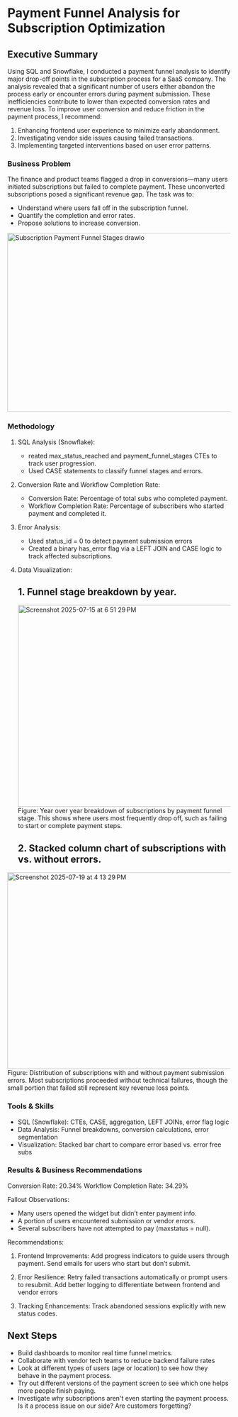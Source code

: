 # Payment Funnel Analysis for Subscription Optimization


## Executive Summary
Using SQL and Snowflake, I conducted a payment funnel analysis to identify major drop-off points in the subscription process for a SaaS company. The analysis revealed that a significant number of users either abandon the process early or encounter errors during payment submission. These inefficiencies contribute to lower than expected conversion rates and revenue loss.
To improve user conversion and reduce friction in the payment process, I recommend:
1. Enhancing frontend user experience to minimize early abandonment.
2. Investigating vendor side issues causing failed transactions.
3. Implementing targeted interventions based on user error patterns.

### Business Problem
The finance and product teams flagged a drop in conversions—many users initiated subscriptions but failed to complete payment. These unconverted subscriptions posed a significant revenue gap. The task was to:
- Understand where users fall off in the subscription funnel.
- Quantify the completion and error rates.
- Propose solutions to increase conversion.



<img width="821" height="403" alt="Subscription Payment Funnel Stages drawio" src="https://github.com/user-attachments/assets/d067ff8b-3fcf-4922-a0f3-d2078eb1ca18" />

### Methodology
1. SQL Analysis (Snowflake):
   - reated max_status_reached and payment_funnel_stages CTEs to track user progression.
   - Used CASE statements to classify funnel stages and errors.

2. Conversion Rate and Workflow Completion Rate:
   - Conversion Rate: Percentage of total subs who completed payment.
   - Workflow Completion Rate: Percentage of subscribers who started payment and completed it.

3. Error Analysis:
   - Used status_id = 0 to detect payment submission errors
   - Created a binary has_error flag via a LEFT JOIN and CASE logic to track affected subscriptions.

4. Data Visualization:
   ## 1. Funnel stage breakdown by year.
   <img width="954" height="455" alt="Screenshot 2025-07-15 at 6 51 29 PM" src="https://github.com/user-attachments/assets/e893d65e-4935-40ba-9f65-8b2d18ad411f" />
    Figure: Year over year breakdown of subscriptions by payment funnel stage. This shows where users most frequently drop off, such as failing to start or complete payment steps.


   ## 2. Stacked column chart of subscriptions with vs. without errors.
<img width="982" height="443" alt="Screenshot 2025-07-19 at 4 13 29 PM" src="https://github.com/user-attachments/assets/482c5467-6c8b-4334-83e9-0d910cef7f15" />
   Figure: Distribution of subscriptions with and without payment submission errors. Most subscriptions proceeded without technical failures, though the small portion that failed still represent key revenue loss points.

### Tools & Skills
- SQL (Snowflake): CTEs, CASE, aggregation, LEFT JOINs, error flag logic
- Data Analysis: Funnel breakdowns, conversion calculations, error segmentation
- Visualization: Stacked bar chart to compare error based vs. error free subs

### Results & Business Recommendations
Conversion Rate: 20.34%
Workflow Completion Rate: 34.29%

 Fallout Observations:
- Many users opened the widget but didn’t enter payment info.
- A portion of users encountered submission or vendor errors.
- Several subscribers have not attempted to pay (maxstatus = null).

Recommendations:
1. Frontend Improvements:
Add progress indicators to guide users through payment.
Send emails for users who start but don’t submit.

2. Error Resilience:
Retry failed transactions automatically or prompt users to resubmit.
Add better logging to differentiate between frontend and vendor errors 

3. Tracking Enhancements:
Track abandoned sessions explicitly with new status codes.

## Next Steps
- Build dashboards to monitor real time funnel metrics.
- Collaborate with vendor tech teams to reduce backend failure rates
- Look at different types of users (age or location) to see how they behave in the payment process.
- Try out different versions of the payment screen to see which one helps more people finish paying.
- Investigate why subscriptions aren't even starting the payment process. Is it a process issue on our side? Are customers forgetting?

